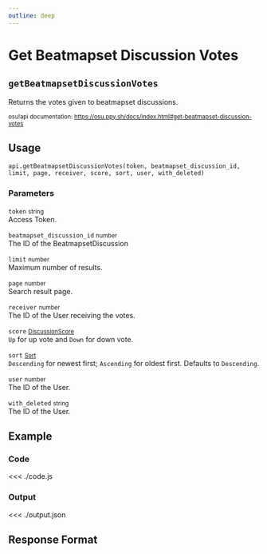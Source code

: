 ```yaml
---
outline: deep
---
```


# Get Beatmapset Discussion Votes <Badge type="info" text="GET"/>

## `getBeatmapsetDiscussionVotes`

Returns the votes given to beatmapset discussions.

<small>osu!api documentation: https://osu.ppy.sh/docs/index.html#get-beatmapset-discussion-votes</small>

## Usage

`api.getBeatmapsetDiscussionVotes(token, beatmapset_discussion_id, limit, page, receiver, score, sort, user, with_deleted)`

### Parameters

`token` <small>string</small><br>
Access Token.

`beatmapset_discussion_id` <small>number</small> <Badge type="tip" text="optional" /><br>
The ID of the BeatmapsetDiscussion

`limit` <small>number</small> <Badge type="tip" text="optional" /><br>
Maximum number of results.

`page` <small>number</small> <Badge type="tip" text="optional" /><br>
Search result page.

`receiver` <small>number</small> <Badge type="tip" text="optional" /><br>
The ID of the User receiving the votes.

`score` <small>[DiscussionScore](../../types/parameter/discussion-score)</small> <Badge type="tip" text="optional" /><br>
`Up` for up vote and `Down` for down vote.

`sort` <small>[Sort](../../types/parameter/sort)</small> <Badge type="tip" text="optional" /><br>
`Descending` for newest first; `Ascending` for oldest first. Defaults to `Descending`.

`user` <small>number</small> <Badge type="tip" text="optional" /><br>
The ID of the User.

`with_deleted` <small>string</small> <Badge type="tip" text="optional" /><br>
The ID of the User.

## Example

### Code
<<< ./code.js

### Output
<<< ./output.json

## Response Format

<!--@include: ./response.md-->